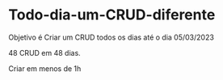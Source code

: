 # Todo-dia-um-CRUD-diferente

Objetivo é Criar um CRUD todos os dias até o dia 05/03/2023

48 CRUD em 48 dias.

Criar em menos de 1h
